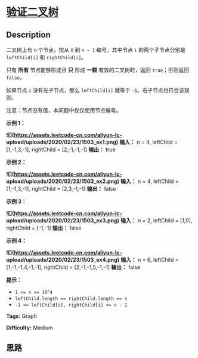 # [验证二叉树][title]

## Description

二叉树上有 `n` 个节点，按从 `0` 到 `n - 1` 编号，其中节点 `i` 的两个子节点分别是 `leftChild[i]` 和
`rightChild[i]`。

只有 **所有** 节点能够形成且 **只** 形成 **一颗**  有效的二叉树时，返回 `true`；否则返回 `false`。

如果节点 `i` 没有左子节点，那么 `leftChild[i]` 就等于 `-1`。右子节点也符合该规则。

注意：节点没有值，本问题中仅仅使用节点编号。



**示例 1：**

**![](https://assets.leetcode-cn.com/aliyun-lc-
upload/uploads/2020/02/23/1503_ex1.png)**
            **输入：** n = 4, leftChild = [1,-1,3,-1], rightChild = [2,-1,-1,-1]    **输出：** true    

**示例 2：**

**![](https://assets.leetcode-cn.com/aliyun-lc-
upload/uploads/2020/02/23/1503_ex2.png)**
            **输入：** n = 4, leftChild = [1,-1,3,-1], rightChild = [2,3,-1,-1]    **输出：** false    

**示例 3：**

**![](https://assets.leetcode-cn.com/aliyun-lc-
upload/uploads/2020/02/23/1503_ex3.png)**
            **输入：** n = 2, leftChild = [1,0], rightChild = [-1,-1]    **输出：** false    

**示例 4：**

**![](https://assets.leetcode-cn.com/aliyun-lc-
upload/uploads/2020/02/23/1503_ex4.png)**
            **输入：** n = 6, leftChild = [1,-1,-1,4,-1,-1], rightChild = [2,-1,-1,5,-1,-1]    **输出：** false    



**提示：**

  * `1 <= n <= 10^4`
  * `leftChild.length == rightChild.length == n`
  * `-1 <= leftChild[i], rightChild[i] <= n - 1`


**Tags:** Graph

**Difficulty:** Medium

## 思路

[title]: https://leetcode-cn.com/problems/validate-binary-tree-nodes
